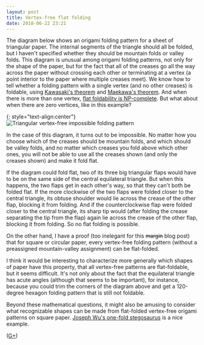 ```yaml
---
layout: post
title: Vertex-free flat folding
date: 2018-06-22 23:21
---
```

The diagram below shows an origami folding pattern for a sheet of triangular paper. The internal segments of the triangle should all be folded, but I haven't specified whether they should be mountain folds or valley folds. This diagram is unusual among origami folding patterns, not only for the shape of the paper, but for the fact that all of the creases go all the way across the paper without crossing each other or terminating at a vertex (a point interior to the paper where multiple creases meet).
We know how to tell whether a folding pattern with a single vertex (and no other creases) is foldable, using [Kawasaki's theorem](https://en.wikipedia.org/wiki/Kawasaki%27s_theorem) and [Maekawa's theorem](https://en.wikipedia.org/wiki/Maekawa%27s_theorem).
And when there is more than one vertex, [flat foldability is NP-complete](http://portal.acm.org/citation.cfm?id=313852.313918).
But what about when there are zero vertices, like in this example?

{: style="text-align:center"}
![Triangular vertex-free impossible folding pattern]({{site.baseurl}}/assets/2018/unfoldable-triangle.svg)

In the case of this diagram, it turns out to be impossible. No matter how you choose which of the creases should be mountain folds, and which should be valley folds, and no matter which creases you fold above which other ones, you will not be able to use all the creases shown (and only the creases shown) and make it fold flat.

If the diagram could fold flat, two of its three big triangular flaps would have to be on the same side of the central equilateral triangle. But when this happens, the two flaps get in each other's way, so that they can't both be folded flat.
If the more clockwise of the two flaps were folded closer to the central triangle, its obtuse shoulder would lie across the crease of the other flap, blocking it from folding. And if the counterclockwise flap were folded closer to the central triangle, its sharp tip would (after folding the crease separating the tip from the flap) again lie across the crease of the other flap, blocking it from folding. So no flat folding is possible.

On the other hand, I have a proof (too inelegant for this <s>margin</s> blog post) that for square or circular paper, every vertex-free folding pattern (without a preassigned mountain-valley assignment) can be flat-folded.

I think it would be interesting to characterize more generally which shapes of paper have this property, that all vertex-free patterns are flat-foldable, but it seems difficult. It's not only about the fact that the equilateral triangle has acute angles (although that seems to be important), for instance, because you could trim the corners of the diagram above and get a 120-degree hexagon folding pattern that is still not foldable.

Beyond these mathematical questions, it might also be amusing to consider what recognizable shapes can be made from flat-folded vertex-free origami patterns on square paper. [Joseph Wu's one-fold stegosaurus](http://www.josephwu.com/Files/PDF/stegosaurus.pdf) is a nice example.

([G+](https://web.archive.org/web/20190210055311/https://plus.google.com/100003628603413742554/posts/VXhf4HfmYeP))